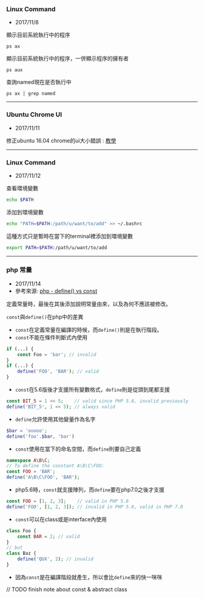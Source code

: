 ### Linux Command
* 2017/11/8

顯示目前系統執行中的程序
``` 
ps ax 
```

顯示目前系統執行中的程序，一併顯示程序的擁有者
```
ps aux
```

查詢named現在是否執行中
```
ps ax | grep named
```
---
### Ubuntu Chrome UI
* 2017/11/11

修正ubuntu 16.04 chrome的ui大小錯誤 : [教學](https://superuser.com/questions/1116767/chrome-ui-size-zoom-levels-in-ubuntu-16-04)

---
### Linux Command
* 2017/11/12

查看環境變數
```bash
echo $PATH
```

添加到環境變數
```bash
echo "PATH=$PATH:/path/u/want/to/add" >> ~/.bashrc
```

這種方式只是暫時在當下的terminal裡添加到環境變數
```bash
export PATH=$PATH:/path/u/want/to/add
```

---
### php 常量
* 2017/11/14
* 參考來源: [php - define() vs const](https://stackoverflow.com/questions/2447791/define-vs-const)

定義常量時，最後在其後添加說明常量由來，以及為何不應該被修改。

`const`與`define()`在php中的差異

* `const`在定義常量在編譯的時候，而`define()`則是在執行階段。
* `const`不能在條件判斷式內使用
```php
if (...) {
    const Foo = 'bar'; // invalid
}
if (...) {
    define('FOO', 'BAR'); // valid
}
```

* `const`在5.6版後才支援所有變數格式，`define`則是從頭到尾都支援
```php
const BIT_5 = 1 << 5;    // valid since PHP 5.6, invalid previously
define('BIT_5', 1 << 5); // always valid
```

* `define`允許使用其他變量作為名字
```php
$bar = 'ooooo';
define('foo'.$bar, 'bar')
```

* `const`使用在當下的命名空間，而`define`則要自己定義
```php
namespace A\B\C;
// To define the constant A\B\C\FOO:
const FOO = 'BAR';
define('A\B\C\FOO', 'BAR');
```

* php5.6時，`const`就支援陣列，而`define`要在php7.0之後才支援
```php
const FOO = [1, 2, 3];    // valid in PHP 5.6
define('FOO', [1, 2, 3]); // invalid in PHP 5.6, valid in PHP 7.0
```

* `const`可以在class或是interface內使用
```php
class Foo {
    const BAR = 2; // valid
}
// but
class Baz {
    define('QUX', 2); // invalid
}
```

* 因為`const`是在編譯階段就產生，所以會比`define`來的快一咪咪

// TODO finish note about const & abstract class